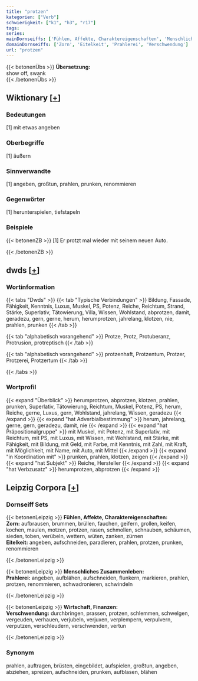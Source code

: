 ```yaml
---
title: "protzen"
kategorien: ["Verb"]
schwierigkeit: ["k1", "h3", "r17"]
tags:
series:
mainDornseiffs: ['Fühlen, Affekte, Charaktereigenschaften', 'Menschliches Zusammenleben', 'Wirtschaft, Finanzen']
domainDornseiffs: ['Zorn', 'Eitelkeit', 'Prahlerei', 'Verschwendung']
url: "protzen"
---
```


{{< betonenÜbs >}}
**Übersetzung:**  
show off, swank  
{{< /betonenÜbs >}}

## Wiktionary [[+](https://de.wiktionary.org/wiki/protzen)]

### Bedeutungen
[1] mit etwas angeben  

### Oberbegriffe
[1] äußern  

### Sinnverwandte
[1] angeben, großtun, prahlen, prunken, renommieren  

### Gegenwörter
[1] herunterspielen, tiefstapeln  

### Beispiele
{{< betonenZB >}}
[1] Er protzt mal wieder mit seinem neuen Auto.  

{{< /betonenZB >}}


## dwds [[+](https://www.dwds.de/wb/protzen)]

### Wortinformation
{{< tabs "Dwds" >}}
{{< tab "Typische Verbindungen" >}}
Bildung, Fassade, Fähigkeit, Kenntnis, Luxus, Muskel, PS, Potenz, Reiche, Reichtum, Strand, Stärke, Superlativ, Tätowierung, Villa, Wissen, Wohlstand, abprotzen, damit, geradezu, gern, gerne, herum, herumprotzen, jahrelang, klotzen, nie, prahlen, prunken
{{< /tab >}}

{{< tab "alphabetisch vorangehend" >}}
Protze, Protz, Protuberanz, Protrusion, protreptisch
{{< /tab >}}

{{< tab "alphabetisch vorangehend" >}}
protzenhaft, Protzentum, Protzer, Protzerei, Protzertum
{{< /tab >}}

{{< /tabs >}}

### Wortprofil
{{< expand "Überblick" >}} herumprotzen, abprotzen, klotzen, prahlen, prunken, Superlativ, Tätowierung, Reichtum, Muskel, Potenz, PS, herum, Reiche, gerne, Luxus, gern, Wohlstand, jahrelang, Wissen, geradezu {{< /expand >}}
{{< expand "hat Adverbialbestimmung" >}} herum, jahrelang, gerne, gern, geradezu, damit, nie {{< /expand >}}
{{< expand "hat Präpositionalgruppe" >}} mit Muskel, mit Potenz, mit Superlativ, mit Reichtum, mit PS, mit Luxus, mit Wissen, mit Wohlstand, mit Stärke, mit Fähigkeit, mit Bildung, mit Geld, mit Farbe, mit Kenntnis, mit Zahl, mit Kraft, mit Möglichkeit, mit Name, mit Auto, mit Mittel {{< /expand >}}
{{< expand "in Koordination mit" >}} prunken, prahlen, klotzen, zeigen {{< /expand >}}
{{< expand "hat Subjekt" >}} Reiche, Hersteller {{< /expand >}}
{{< expand "hat Verbzusatz" >}} herumprotzen, abprotzen {{< /expand >}}

## Leipzig Corpora [[+](https://corpora.uni-leipzig.de/en/res?word=protzen&corpusId=deu_newscrawl-public_2018)]

### Dornseiff Sets
{{< betonenLeipzig >}}
**Fühlen, Affekte, Charaktereigenschaften:**  
**Zorn:** aufbrausen, brummen, brüllen, fauchen, geifern, grollen, keifen, kochen, maulen, motzen, protzen, rasen, schmollen, schnauben, schäumen, sieden, toben, verübeln, wettern, wüten, zanken, zürnen  
**Eitelkeit:** angeben, aufschneiden, paradieren, prahlen, protzen, prunken, renommieren  

{{< /betonenLeipzig >}}


{{< betonenLeipzig >}}
**Menschliches Zusammenleben:**  
**Prahlerei:** angeben, aufblähen, aufschneiden, flunkern, markieren, prahlen, protzen, renommieren, schwadronieren, schwindeln  

{{< /betonenLeipzig >}}


{{< betonenLeipzig >}}
**Wirtschaft, Finanzen:**  
**Verschwendung:** durchbringen, prassen, protzen, schlemmen, schwelgen, vergeuden, verhauen, verjubeln, verjuxen, verplempern, verpulvern, verputzen, verschleudern, verschwenden, vertun  

{{< /betonenLeipzig >}}

### Synonym
prahlen, auftragen, brüsten, eingebildet, aufspielen, großtun, angeben, abziehen, spreizen, aufschneiden, prunken, aufblasen, blähen

